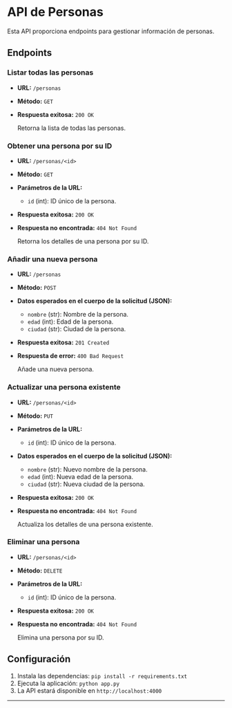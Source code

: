# API de Personas

Esta API proporciona endpoints para gestionar información de personas.

## Endpoints

### Listar todas las personas

- **URL:** `/personas`
- **Método:** `GET`
- **Respuesta exitosa:** `200 OK`

   Retorna la lista de todas las personas.

### Obtener una persona por su ID

- **URL:** `/personas/<id>`
- **Método:** `GET`
- **Parámetros de la URL:**
  - `id` (int): ID único de la persona.
- **Respuesta exitosa:** `200 OK`
- **Respuesta no encontrada:** `404 Not Found`

   Retorna los detalles de una persona por su ID.

### Añadir una nueva persona

- **URL:** `/personas`
- **Método:** `POST`
- **Datos esperados en el cuerpo de la solicitud (JSON):**
  - `nombre` (str): Nombre de la persona.
  - `edad` (int): Edad de la persona.
  - `ciudad` (str): Ciudad de la persona.
- **Respuesta exitosa:** `201 Created`
- **Respuesta de error:** `400 Bad Request`

   Añade una nueva persona.

### Actualizar una persona existente

- **URL:** `/personas/<id>`
- **Método:** `PUT`
- **Parámetros de la URL:**
  - `id` (int): ID único de la persona.
- **Datos esperados en el cuerpo de la solicitud (JSON):**
  - `nombre` (str): Nuevo nombre de la persona.
  - `edad` (int): Nueva edad de la persona.
  - `ciudad` (str): Nueva ciudad de la persona.
- **Respuesta exitosa:** `200 OK`
- **Respuesta no encontrada:** `404 Not Found`

   Actualiza los detalles de una persona existente.

### Eliminar una persona

- **URL:** `/personas/<id>`
- **Método:** `DELETE`
- **Parámetros de la URL:**
  - `id` (int): ID único de la persona.
- **Respuesta exitosa:** `200 OK`
- **Respuesta no encontrada:** `404 Not Found`

   Elimina una persona por su ID.

## Configuración

1. Instala las dependencias: `pip install -r requirements.txt`
2. Ejecuta la aplicación: `python app.py`
3. La API estará disponible en `http://localhost:4000`

---
